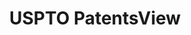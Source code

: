 ---
bigquery: https://console.cloud.google.com/bigquery?p=patents-public-data&d=patentsview&page=dataset
citation: Attribution should be given to PatentsView for use, distribution, or derivative
  works.
code: https://github.com/CSSIP-AIR/PatentsView-Code-Snippets/
contributors: USPTO
cost: None
description: 'PatentsView includes US patent data including raw data (summaries, applications,
  pregrant applications), disambugations of inventors and assignees, and inventor
  gender estimates.  Also foreign priority data, # of figures and sheets, and government
  interest statements.'
documentation: https://patentsview.org/query/builder-faqs
last_edit: 04/11/2022, 10:31:00
location: https://patentsview.org/
maintained_by: USPTO
record_creation_timestamp: 12/2/2020 17:20:46
schema_fields:
- disamb_assignee_id_20191008
- dependent
- citation_id
- rawinventor_id
- disamb_inventor_id_20170808
- doc_type
- level_one
- disamb_inventor_id_20191008
- level_three
- country
- name_first
- deceased
- application_id
- uuid
- variety
- lname
- state_fips
- longitude
- disamb_assignee_id_20191231
- field_id
- county
- disamb_inventor_id_20200929
- role
- date
- sequence
- subclass_id
- doctype
- inventor_id
- disamb_assignee_id_20200331
- title
- assignee_id
- disamb_inventor_id_20170307
- rule_47
- disamb_inventor_id_20201229
- fname
- num_claims
- text
- city
- _102_date
- num_figures
- disamb_inventor_id_20190312
- disamb_inventor_id_20180528
- f371_date
- latin_name
- designation
- gi_statement
- male_flag
- rawlocation_id
- kind
- lapse_of_patent
- county_fips
- latitude
- disclaimer_date
- level_two
- ipc_class
- disamb_assignee_id_20200929
- disamb_inventor_id_20200630
- num_sheets
- classification_status
- contract_award_number
- status
- country_transformed
- location_id
- classification_value
- publication_number
- category
- applicant_type
- disamb_inventor_id_20181127
- subgroup_id
- subgroup
- state
- subcategory_id
- symbol_position
- type
- patent_id
- organization
- number
- rel_id
- _371_date
- disamb_inventor_id_20171003
- disamb_assignee_id_20181127
- organization_id
- action_date
- group
- name
- classification_level
- f102_date
- mainclass_id
- name_last
- subclass
- id
- latlong
- section
- classification_data_source
- exemplary
- term_grant
- disamb_assignee_id_20190312
- series_code
- male
- term_extension
- disamb_inventor_id_20200331
- length
- field_title
- main_group
- withdrawn
- disamb_assignee_id_20200630
- ipc_version_indicator
- relkind
- term_disclaimer
- lawyer_id
- disamb_assignee_id_20190820
- group_id
- disamb_inventor_id_20191231
- subsection_id
- category_id
- num
- attribution_status
- abstract
- rawassignee_id
- filename
- reldocno
- sector_title
- disamb_inventor_id_20190820
- disamb_inventor_id_20171226
- section_id
shortname: patentsview
tags:
- disambiguation
- United States
- gender
terms_of_use: Creative Commons Attribution 4.0 International License.
timeframe: 1963-1999
title: USPTO PatentsView
uuid: cf1780b1-e265-4e49-8d1d-83b9cfe0fd9a
---